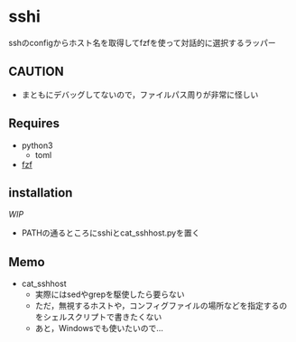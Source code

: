 # sshi

sshのconfigからホスト名を取得してfzfを使って対話的に選択するラッパー

## CAUTION
- まともにデバッグしてないので，ファイルパス周りが非常に怪しい

## Requires
- python3
  - toml
- [fzf](https://github.com/junegunn/fzf)

## installation
*WIP*

- PATHの通るところにsshiとcat_sshhost.pyを置く



## Memo
- cat_sshhost
  - 実際にはsedやgrepを駆使したら要らない
  - ただ，無視するホストや，コンフィグファイルの場所などを指定するのをシェルスクリプトで書きたくない
  - あと，Windowsでも使いたいので…